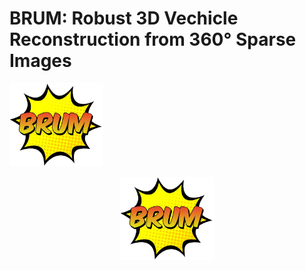 # BRUM: Robust 3D Vechicle Reconstruction from 360° Sparse Images 

<img src="./imgs/brum_logo.png" alt="Logo" width="150">

<p align="center">
  <img src="./imgs/brum_logo.png" alt="Logo" width="150">
</p>